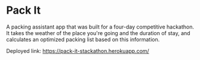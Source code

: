 # Pack It

A packing assistant app that was built for a four-day competitive hackathon. It takes the weather of the place you're going and the duration of stay, and calculates an optimized packing list based on this information.

Deployed link: https://pack-it-stackathon.herokuapp.com/
